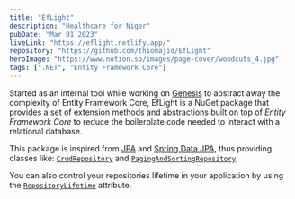 ```yaml
---
title: "EfLight"
description: "Healthcare for Niger"
pubDate: "Mar 01 2023"
liveLink: "https://eflight.netlify.app/"
repository: "https://github.com/thiomajid/EfLight"
heroImage: "https://www.notion.so/images/page-cover/woodcuts_4.jpg"
tags: [".NET", "Entity Framework Core"]
---
```


Started as an internal tool while working on [Genesis](/projects/genesis) to abstract away the complexity of Entity Framework Core, EfLight is a NuGet package that provides a set of extension methods and abstractions built on top of _Entity Framework Core_ to reduce the boilerplate code needed to interact with a relational database.

This package is inspired from [JPA](https://en.wikipedia.org/wiki/Java_Persistence_API) and [Spring Data JPA](https://spring.io/projects/spring-data-jpa), thus providing classes like: [`CrudRepository`](https://eflight.netlify.app/api/repositories/crud-repository) and [`PagingAndSortingRepository`](https://eflight.netlify.app/api/repositories/paging-repository).

You can also control your repositories lifetime in your application by using the [`RepositoryLifetime`](https://eflight.netlify.app/api/attributes/repository-lifetime) attribute.
